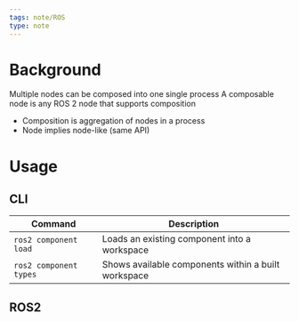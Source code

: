 ```yaml
---
tags: note/ROS
type: note
---
```

# Background
Multiple nodes can be composed into one single process
A composable node is any ROS 2 node that supports composition
- Composition is aggregation of nodes in a process
- Node implies node-like (same API)


# Usage
## CLI 

| Command                | Description                                         |
| ---------------------- | --------------------------------------------------- |
| `ros2 component load`  | Loads an existing component into a workspace                                                    |
| `ros2 component types` | Shows available components within a built workspace |


## ROS2 

#